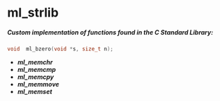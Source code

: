 # ml_strlib


##### Custom implementation of functions found in the C Standard Library:

```c
void  ml_bzero(void *s, size_t n);
```

* ___ml_memchr___ 
* ___ml_memcmp___
* ___ml_memcpy___
* ___ml_memmove___
* ___ml_memset___ 

